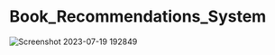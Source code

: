 # Book_Recommendations_System
![Screenshot 2023-07-19 192849](https://github.com/Yashodatta15/Book_Recommendations_System/assets/118357421/b4d9815b-9997-450f-bd74-a08859e18fe8)
